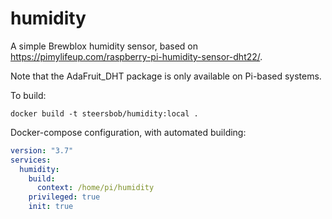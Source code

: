 # humidity

A simple Brewblox humidity sensor, based on https://pimylifeup.com/raspberry-pi-humidity-sensor-dht22/.

Note that the AdaFruit_DHT package is only available on Pi-based systems.

To build:

```
docker build -t steersbob/humidity:local .
```

Docker-compose configuration, with automated building:

```yaml
version: "3.7"
services:
  humidity:
    build:
      context: /home/pi/humidity
    privileged: true
    init: true
```
